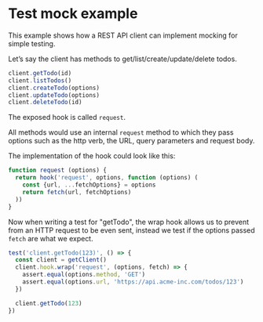 # Test mock example

This example shows how a REST API client can implement mocking for simple  testing.

Let’s say the client has methods to get/list/create/update/delete todos.

```js
client.getTodo(id)
client.listTodos()
client.createTodo(options)
client.updateTodo(options)
client.deleteTodo(id)
```

The exposed hook is called `request`.

All methods would use an internal `request` method to which they pass options
such as the http verb, the URL, query parameters and request body.

The implementation of the hook could look like this:

```js
function request (options) {
  return hook('request', options, function (options) (
    const {url, ...fetchOptions} = options
    return fetch(url, fetchOptions)
  ))  
}
```

Now when writing a test for "getTodo", the wrap hook allows us to prevent from
an HTTP request to be even sent, instead we test if the options passed `fetch`
are what we expect.

```js
test('client.getTodo(123)', () => {
  const client = getClient()
  client.hook.wrap('request', (options, fetch) => {
    assert.equal(options.method, 'GET')
    assert.equal(options.url, 'https://api.acme-inc.com/todos/123')
  })

  client.getTodo(123)
})
```
